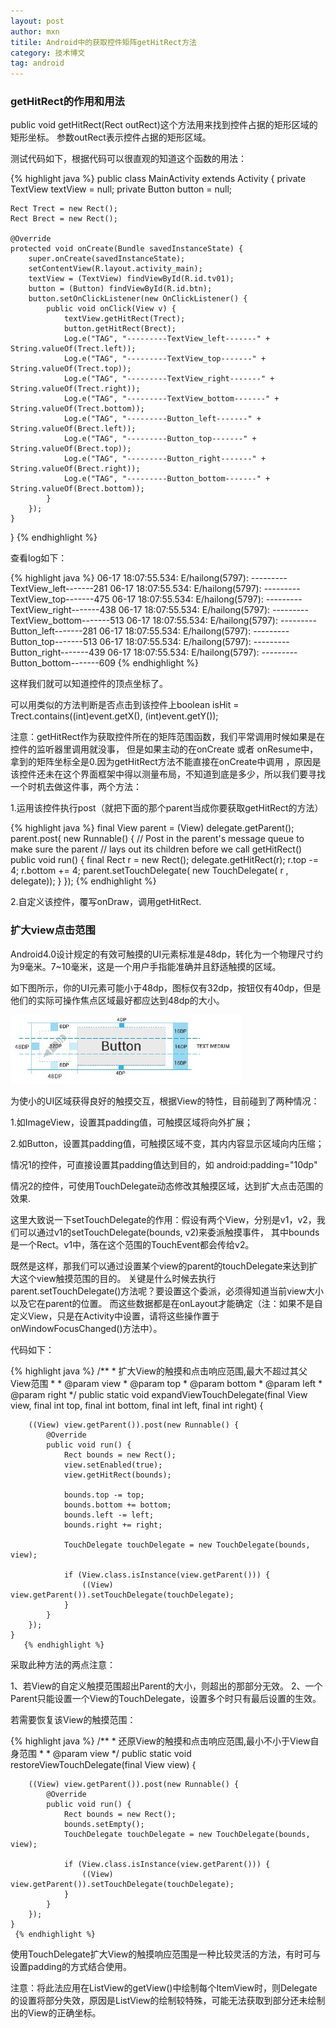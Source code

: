 ```yaml
---
layout: post
author: mxn
titile: Android中的获取控件矩阵getHitRect方法
category: 技术博文
tag: android
---
```


### getHitRect的作用和用法

public  void getHitRect(Rect outRect)这个方法用来找到控件占据的矩形区域的矩形坐标。
参数outRect表示控件占据的矩形区域。

测试代码如下，根据代码可以很直观的知道这个函数的用法：

  {% highlight java  %}
public class MainActivity extends Activity {
    private TextView textView = null;
    private Button button = null;

    Rect Trect = new Rect();
    Rect Brect = new Rect();

    @Override
    protected void onCreate(Bundle savedInstanceState) {
        super.onCreate(savedInstanceState);
        setContentView(R.layout.activity_main);
        textView = (TextView) findViewById(R.id.tv01);
        button = (Button) findViewById(R.id.btn);
        button.setOnClickListener(new OnClickListener() {
            public void onClick(View v) {
                textView.getHitRect(Trect);
                button.getHitRect(Brect);
                Log.e("TAG", "---------TextView_left-------" + String.valueOf(Trect.left));
                Log.e("TAG", "---------TextView_top-------" + String.valueOf(Trect.top));
                Log.e("TAG", "---------TextView_right-------" + String.valueOf(Trect.right));
                Log.e("TAG", "---------TextView_bottom-------" + String.valueOf(Trect.bottom));
                Log.e("TAG", "---------Button_left-------" + String.valueOf(Brect.left));
                Log.e("TAG", "---------Button_top-------" + String.valueOf(Brect.top));
                Log.e("TAG", "---------Button_right-------" + String.valueOf(Brect.right));
                Log.e("TAG", "---------Button_bottom-------" + String.valueOf(Brect.bottom));
            }
        });
    }
}
     {% endhighlight %}

<!-- more -->

查看log如下：

  {% highlight java  %}
06-17 18:07:55.534: E/hailong(5797): ---------TextView_left-------281
06-17 18:07:55.534: E/hailong(5797): ---------TextView_top-------475
06-17 18:07:55.534: E/hailong(5797): ---------TextView_right-------438
06-17 18:07:55.534: E/hailong(5797): ---------TextView_bottom-------513
06-17 18:07:55.534: E/hailong(5797): ---------Button_left-------281
06-17 18:07:55.534: E/hailong(5797): ---------Button_top-------513
06-17 18:07:55.534: E/hailong(5797): ---------Button_right-------439
06-17 18:07:55.534: E/hailong(5797): ---------Button_bottom-------609
     {% endhighlight %}

这样我们就可以知道控件的顶点坐标了。

可以用类似的方法判断是否点击到该控件上boolean isHit = Trect.contains((int)event.getX(), (int)event.getY());


注意：getHitRect作为获取控件所在的矩阵范围函数，我们平常调用时候如果是在控件的监听器里调用就没事，
但是如果主动的在onCreate 或者 onResume中，拿到的矩阵坐标全是0.因为getHitRect方法不能直接在onCreate中调用
，原因是该控件还未在这个界面框架中得以测量布局，不知道到底是多少，所以我们要寻找一个时机去做这件事，两个方法：

1.运用该控件执行post（就把下面的那个parent当成你要获取getHitRect的方法）

  {% highlight java  %}
final View parent = (View) delegate.getParent();
parent.post( new Runnable() {
    // Post in the parent's message queue to make sure the parent
    // lays out its children before we call getHitRect()
    public void run() {
        final Rect r = new Rect();
        delegate.getHitRect(r);
        r.top -= 4;
        r.bottom += 4;
        parent.setTouchDelegate( new TouchDelegate( r , delegate));
    }
});
     {% endhighlight %}

2.自定义该控件，覆写onDraw，调用getHitRect.


### 扩大view点击范围

Android4.0设计规定的有效可触摸的UI元素标准是48dp，转化为一个物理尺寸约为9毫米。7~10毫米，这是一个用户手指能准确并且舒适触摸的区域。

如下图所示，你的UI元素可能小于48dp，图标仅有32dp，按钮仅有40dp，但是他们的实际可操作焦点区域最好都应达到48dp的大小。

![](https://raw.githubusercontent.com/mxn21/mxn21.github.io/master/public/img/img53.jpg)

为使小的UI区域获得良好的触摸交互，根据View的特性，目前碰到了两种情况：

1.如ImageView，设置其padding值，可触摸区域将向外扩展；

2.如Button，设置其padding值，可触摸区域不变，其内内容显示区域向内压缩；

情况1的控件，可直接设置其padding值达到目的，如 android:padding="10dp"

情况2的控件，可使用TouchDelegate动态修改其触摸区域，达到扩大点击范围的效果.

这里大致说一下setTouchDelegate的作用：假设有两个View，分别是v1，v2，我们可以通过v1的setTouchDelegate(bounds, v2)来委派触摸事件，
其中bounds是一个Rect。v1中，落在这个范围的TouchEvent都会传给v2。

既然是这样，那我们可以通过设置某个view的parent的touchDelegate来达到扩大这个view触摸范围的目的。
关键是什么时候去执行parent.setTouchDelegate()方法呢？要设置这个委派，必须得知道当前view大小以及它在parent的位置。
而这些数据都是在onLayout才能确定（注：如果不是自定义View，只是在Activity中设置，请将这些操作置于onWindowFocusChanged()方法中）。

代码如下：

  {% highlight java  %}
/**
     * 扩大View的触摸和点击响应范围,最大不超过其父View范围
     *
     * @param view
     * @param top
     * @param bottom
     * @param left
     * @param right
     */
    public static void expandViewTouchDelegate(final View view, final int top,
            final int bottom, final int left, final int right) {

        ((View) view.getParent()).post(new Runnable() {
            @Override
            public void run() {
                Rect bounds = new Rect();
                view.setEnabled(true);
                view.getHitRect(bounds);

                bounds.top -= top;
                bounds.bottom += bottom;
                bounds.left -= left;
                bounds.right += right;

                TouchDelegate touchDelegate = new TouchDelegate(bounds, view);

                if (View.class.isInstance(view.getParent())) {
                    ((View) view.getParent()).setTouchDelegate(touchDelegate);
                }
            }
        });
    }
       {% endhighlight %}

采取此种方法的两点注意：

1、若View的自定义触摸范围超出Parent的大小，则超出的那部分无效。
2、一个Parent只能设置一个View的TouchDelegate，设置多个时只有最后设置的生效。

若需要恢复该View的触摸范围：

  {% highlight java  %}
/**
     * 还原View的触摸和点击响应范围,最小不小于View自身范围
     *
     * @param view
     */
    public static void restoreViewTouchDelegate(final View view) {

        ((View) view.getParent()).post(new Runnable() {
            @Override
            public void run() {
                Rect bounds = new Rect();
                bounds.setEmpty();
                TouchDelegate touchDelegate = new TouchDelegate(bounds, view);

                if (View.class.isInstance(view.getParent())) {
                    ((View) view.getParent()).setTouchDelegate(touchDelegate);
                }
            }
        });
    }
     {% endhighlight %}

使用TouchDelegate扩大View的触摸响应范围是一种比较灵活的方法，有时可与设置padding的方式结合使用。

注意：将此法应用在ListView的getView()中绘制每个ItemView时，则Delegate的设置将部分失效，原因是ListView的绘制较特殊，可能无法获取到部分还未绘制出的View的正确坐标。